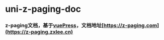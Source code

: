# uni-z-paging-doc
### z-paging文档，基于[vuePress](https://vuepress.vuejs.org)，文档地址[https://z-paging.com](https://z-paging.zxlee.cn)
 
